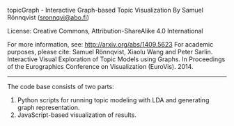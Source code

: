 topicGraph - Interactive Graph-based Topic Visualization
By Samuel Rönnqvist (sronnqvi@abo.fi)

License: Creative Commons, Attribution-ShareAlike 4.0 International 

For more information, see: http://arxiv.org/abs/1409.5623
For academic purposes, please cite:
Samuel Rönnqvist, Xiaolu Wang and Peter Sarlin. Interactive Visual Exploration of Topic Models using Graphs. In Proceedings of the Eurographics Conference on Visualization (EuroVis). 2014. 

--- --- ---

The code base consists of two parts:
1. Python scripts for running topic modeling with LDA and generating graph representation.
2. JavaScript-based visualization of results.


